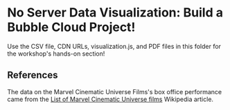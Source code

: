 # No Server Data Visualization: Build a Bubble Cloud Project!

Use the CSV file, CDN URLs, visualization.js, and PDF files in this folder for the workshop's hands-on section!

## References

The data on the Marvel Cinematic Universe Films's box office performance came from the [List of Marvel Cinematic Universe films](https://en.wikipedia.org/wiki/List_of_Marvel_Cinematic_Universe_films#Box_office_performance) Wikipedia article.
